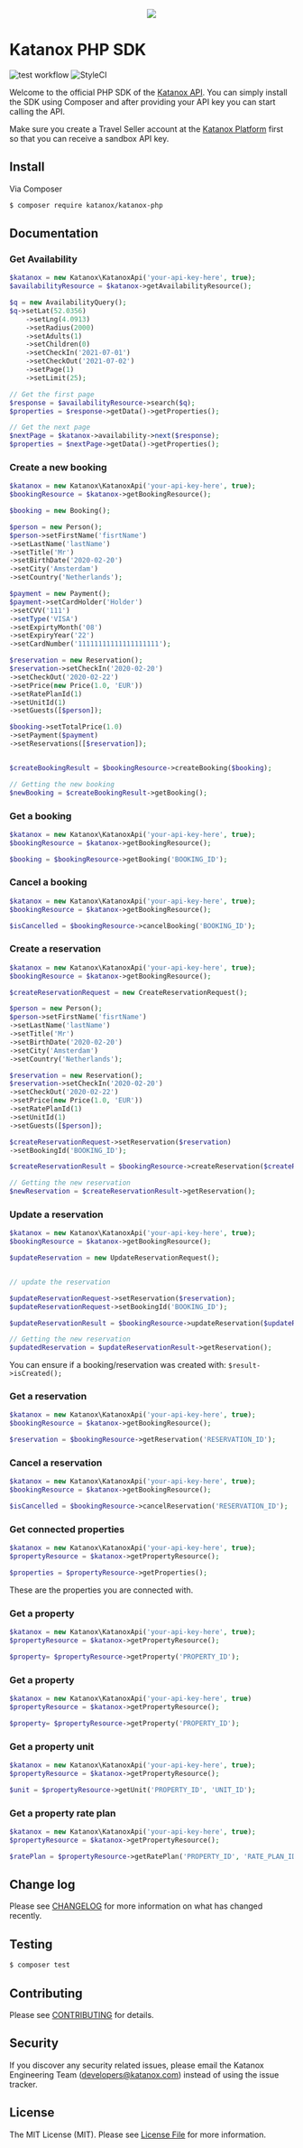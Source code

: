 <p align="center">
  <img src="https://katanox.com/images/logo-white.png" />
</p>

# Katanox PHP SDK
![test workflow](https://github.com/katanox/katanox-php/actions/workflows/test.yaml/badge.svg)
![StyleCI](https://github.styleci.io/repos/397629408/shield?branch=master)


Welcome to the official PHP SDK of the [Katanox API](https://docs.katanox.com). You can simply install the SDK using Composer and after providing your API key you can start calling the API. 

Make sure you create a Travel Seller account at the [Katanox Platform](https://app.katanox.com/register) first so that you can receive a sandbox API key.

## Install

Via Composer

``` bash
$ composer require katanox/katanox-php
```

## Documentation

### Get Availability
``` php
$katanox = new Katanox\KatanoxApi('your-api-key-here', true);
$availabilityResource = $katanox->getAvailabilityResource();

$q = new AvailabilityQuery();
$q->setLat(52.0356)
    ->setLng(4.0913)
    ->setRadius(2000)
    ->setAdults(1)
    ->setChildren(0)
    ->setCheckIn('2021-07-01')
    ->setCheckOut('2021-07-02')
    ->setPage(1)
    ->setLimit(25);

// Get the first page    
$response = $availabilityResource->search($q);
$properties = $response->getData()->getProperties();

// Get the next page
$nextPage = $katanox->availability->next($response);
$properties = $nextPage->getData()->getProperties();
```
### Create a new booking
``` php
$katanox = new Katanox\KatanoxApi('your-api-key-here', true);
$bookingResource = $katanox->getBookingResource();

$booking = new Booking();

$person = new Person();
$person->setFirstName('fisrtName')
->setLastName('lastName')
->setTitle('Mr')
->setBirthDate('2020-02-20')
->setCity('Amsterdam')
->setCountry('Netherlands');

$payment = new Payment();
$payment->setCardHolder('Holder')
->setCVV('111')
->setType('VISA')
->setExpirtyMonth('08')
->setExpiryYear('22')
->setCardNumber('11111111111111111111');

$reservation = new Reservation();
$reservation->setCheckIn('2020-02-20')
->setCheckOut('2020-02-22')
->setPrice(new Price(1.0, 'EUR'))
->setRatePlanId(1)
->setUnitId(1)
->setGuests([$person]);

$booking->setTotalPrice(1.0)
->setPayment($payment)
->setReservations([$reservation]);


$createBookingResult = $bookingResource->createBooking($booking);

// Getting the new booking 
$newBooking = $createBookingResult->getBooking();
```

### Get a booking
``` php
$katanox = new Katanox\KatanoxApi('your-api-key-here', true);
$bookingResource = $katanox->getBookingResource();

$booking = $bookingResource->getBooking('BOOKING_ID');
```

### Cancel a booking
``` php
$katanox = new Katanox\KatanoxApi('your-api-key-here', true);
$bookingResource = $katanox->getBookingResource();

$isCancelled = $bookingResource->cancelBooking('BOOKING_ID');
```

### Create a reservation
``` php
$katanox = new Katanox\KatanoxApi('your-api-key-here', true);
$bookingResource = $katanox->getBookingResource();

$createReservationRequest = new CreateReservationRequest();

$person = new Person();
$person->setFirstName('fisrtName')
->setLastName('lastName')
->setTitle('Mr')
->setBirthDate('2020-02-20')
->setCity('Amsterdam')
->setCountry('Netherlands');

$reservation = new Reservation();
$reservation->setCheckIn('2020-02-20')
->setCheckOut('2020-02-22')
->setPrice(new Price(1.0, 'EUR'))
->setRatePlanId(1)
->setUnitId(1)
->setGuests([$person]);

$createReservationRequest->setReservation($reservation)
->setBookingId('BOOKING_ID');

$createReservationResult = $bookingResource->createReservation($createReservationRequest);

// Getting the new reservation
$newReservation = $createReservationResult->getReservation();
```

### Update a reservation
``` php
$katanox = new Katanox\KatanoxApi('your-api-key-here', true);
$bookingResource = $katanox->getBookingResource();

$updateReservation = new UpdateReservationRequest();


// update the reservation

$updateReservationRequest->setReservation($reservation);
$updateReservationRequest->setBookingId('BOOKING_ID');

$updateReservationResult = $bookingResource->updateReservation($updateReservationRequestt);

// Getting the new reservation
$updatedReservation = $updateReservationResult->getReservation();
```

You can ensure if a booking/reservation was created with:
`$result->isCreated();`

### Get a reservation
``` php
$katanox = new Katanox\KatanoxApi('your-api-key-here', true);
$bookingResource = $katanox->getBookingResource();

$reservation = $bookingResource->getReservation('RESERVATION_ID');
```

### Cancel a reservation
``` php
$katanox = new Katanox\KatanoxApi('your-api-key-here', true);
$bookingResource = $katanox->getBookingResource();

$isCancelled = $bookingResource->cancelReservation('RESERVATION_ID');
```

### Get connected properties
``` php
$katanox = new Katanox\KatanoxApi('your-api-key-here', true);
$propertyResource = $katanox->getPropertyResource();

$properties = $propertyResource->getProperties();
```
These are the properties you are connected with.

### Get a property
``` php
$katanox = new Katanox\KatanoxApi('your-api-key-here', true);
$propertyResource = $katanox->getPropertyResource();

$property= $propertyResource->getProperty('PROPERTY_ID');
```

### Get a property 
``` php
$katanox = new Katanox\KatanoxApi('your-api-key-here', true)
$propertyResource = $katanox->getPropertyResource();

$property= $propertyResource->getProperty('PROPERTY_ID');
```

### Get a property unit
``` php
$katanox = new Katanox\KatanoxApi('your-api-key-here', true);
$propertyResource = $katanox->getPropertyResource();

$unit = $propertyResource->getUnit('PROPERTY_ID', 'UNIT_ID');
```

### Get a property rate plan
``` php
$katanox = new Katanox\KatanoxApi('your-api-key-here', true);
$propertyResource = $katanox->getPropertyResource();

$ratePlan = $propertyResource->getRatePlan('PROPERTY_ID', 'RATE_PLAN_ID');
```

## Change log

Please see [CHANGELOG](CHANGELOG.md) for more information on what has changed recently.

## Testing

``` bash
$ composer test
```

## Contributing

Please see [CONTRIBUTING](CONTRIBUTING.md) for details.

## Security

If you discover any security related issues, please email the Katanox Engineering Team (developers@katanox.com) instead of using the issue tracker.

## License

The MIT License (MIT). Please see [License File](LICENSE.md) for more information.
